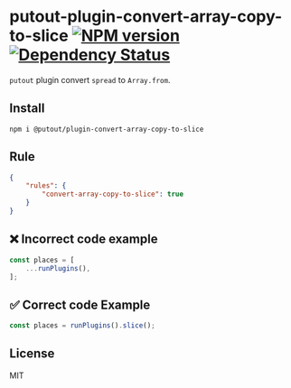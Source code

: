 # putout-plugin-convert-array-copy-to-slice [![NPM version][NPMIMGURL]][NPMURL] [![Dependency Status][DependencyStatusIMGURL]][DependencyStatusURL]

[NPMIMGURL]:                https://img.shields.io/npm/v/@putout/plugin-convert-array-copy-to-slice.svg?style=flat&longCache=true
[NPMURL]:                   https://npmjs.org/package/@putout/plugin-convert-array-copy-to-slice"npm"

[DependencyStatusURL]:      https://david-dm.org/coderaiser/putout?path=packages/plugin-convert-array-copy-to-slice
[DependencyStatusIMGURL]:   https://david-dm.org/coderaiser/putout.svg?path=packages/plugin-convert-array-copy-to-slice

`putout` plugin convert `spread` to `Array.from`.

## Install

```
npm i @putout/plugin-convert-array-copy-to-slice
```

## Rule

```json
{
    "rules": {
        "convert-array-copy-to-slice": true
    }
}
```

## ❌ Incorrect code example

```js
const places = [
    ...runPlugins(),
];
```

## ✅ Correct code Example

```js
const places = runPlugins().slice();
```

## License

MIT


